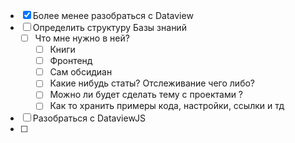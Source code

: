 - [x] Более менее разобраться с Dataview
- [ ] Определить структуру Базы знаний 
	- [ ] Что мне нужно в ней? 
		- [ ] Книги
		- [ ] Фронтенд
		- [ ] Сам обсидиан
		- [ ] Какие нибудь статы? Отслеживание чего либо? 
		- [ ] Можно ли будет сделать тему с проектами ? 
		- [ ] Как то хранить примеры кода, настройки, ссылки и тд
- [ ] Разобраться с DataviewJS
- [ ] 